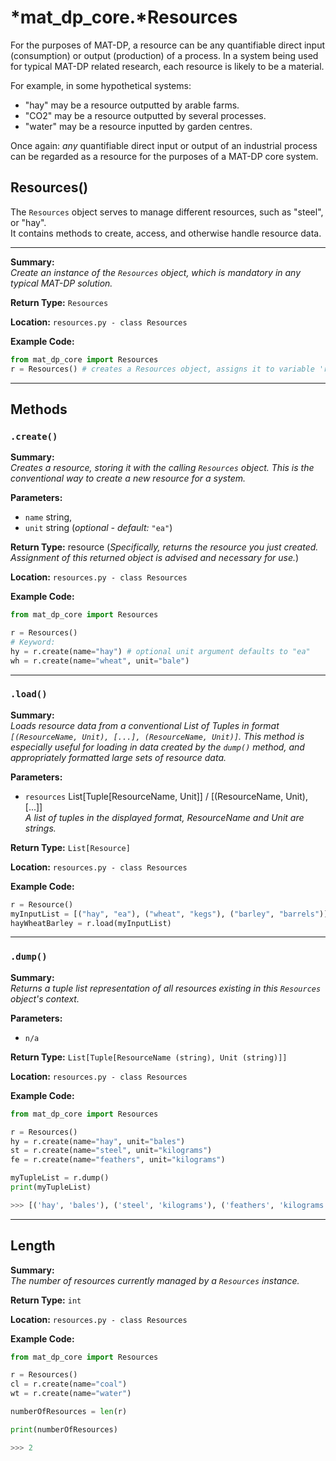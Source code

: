 # *mat_dp_core.***Resources**

For the purposes of MAT-DP, a resource can be any quantifiable direct input (consumption) or output (production) of a process. In a system being used for typical MAT-DP related research, each resource is likely to be a material.

For example, in some hypothetical systems:

- "hay" may be a resource outputted by arable farms.
- "CO2" may be a resource outputted by several processes.
- "water" may be a resource inputted by garden centres.

Once again: *any* quantifiable direct input or output of an industrial process can be regarded as a resource for the purposes of a MAT-DP core system.

## **Resources()**

The ```Resources``` object serves to manage different resources, such as "steel", or "hay".  
It contains methods to create, access, and otherwise handle resource data.

---

**Summary:**  
*Create an instance of the ```Resources``` object, which is mandatory in any typical MAT-DP solution.*

**Return Type:** ```Resources```

**Location:** ```resources.py - class Resources```

**Example Code:**  
```py
from mat_dp_core import Resources
r = Resources() # creates a Resources object, assigns it to variable 'r'
```

---
## **Methods**

### `.create()`

**Summary:**  
*Creates a resource, storing it with the calling ```Resources``` object. This is the conventional way to create a new resource for a system.*

**Parameters:**

* ```name``` string,
* ```unit``` string (*optional - default:* ```"ea"```)

**Return Type:** resource (*Specifically, returns the  resource you just created. Assignment of this returned object is advised and necessary for use.*)

**Location:** ```resources.py - class Resources```

**Example Code:**  
```py
from mat_dp_core import Resources

r = Resources()
# Keyword:
hy = r.create(name="hay") # optional unit argument defaults to "ea"
wh = r.create(name="wheat", unit="bale")
```

---

### `.load()`

**Summary:**  
*Loads resource data from a conventional List of Tuples in format ```[(ResourceName, Unit), [...], (ResourceName, Unit)]```. This method is especially useful for loading in data created by the ```dump()``` method, and appropriately formatted large sets of resource data.*

**Parameters:**

* ```resources``` List[Tuple[ResourceName, Unit]] / [(ResourceName, Unit), [...]]  
  *A list of tuples in the displayed format, ResourceName and Unit are strings.*

**Return Type:** ```List[Resource]```

**Location:** ```resources.py - class Resources```

**Example Code:**
```py
r = Resource()
myInputList = [("hay", "ea"), ("wheat", "kegs"), ("barley", "barrels")] # List of tuples containing the data we wish to load
hayWheatBarley = r.load(myInputList)
```

---

### `.dump()`

**Summary:**  
*Returns a tuple list representation of all resources existing in this ```Resources``` object's context.*

**Parameters:**

* ```n/a```

**Return Type:**  ```List[Tuple[ResourceName (string), Unit (string)]]```

**Location:** ```resources.py - class Resources```

**Example Code:**
```py
from mat_dp_core import Resources

r = Resources()
hy = r.create(name="hay", unit="bales")
st = r.create(name="steel", unit="kilograms")
fe = r.create(name="feathers", unit="kilograms")

myTupleList = r.dump()
print(myTupleList)

>>> [('hay', 'bales'), ('steel', 'kilograms'), ('feathers', 'kilograms')]
```

---

## **Length**

**Summary:**  
*The number of resources currently managed by a ```Resources``` instance.*

**Return Type:**  ```int```

**Location:** ```resources.py - class Resources```

**Example Code:**
```py
from mat_dp_core import Resources

r = Resources()
cl = r.create(name="coal")
wt = r.create(name="water")

numberOfResources = len(r)

print(numberOfResources)

>>> 2
```

<!--
---

### .\_\_getitem\_\_()

**Summary:**  
*Returns a resource corresponding to two search parameters. Not intended for end-users*

**Parameters:**

* ```index```
  *integer describing the position of the *

* ```name```
  *Description*

**Return Type:**  ```type```

**Location:** ```fil.py - class ClassName```

**Example Code:**
```
# Comment code
```

---
-->

<!--
### .method()

**Summary:**  
*Text*

**Parameters:**

* ```var```
  *Description*

**Return Type:**  ```type```

**Location:** ```fil.py - class ClassName```

**Example Code:**
```
# Comment code
```

---


-->
<!-- Non-essential, covering more vital content first
## **Resource** Class (*Advanced*)

The ```Resource``` object is not intended for end-users.  
Nevertheless, advanced users may find some of its properties or methods useful. It is important not to instantiate the ```Resource``` object without using the ```Resources.create()``` method, otherwise the resource will be ignored. -->
